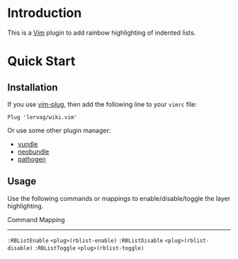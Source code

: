 # Introduction

This is a [Vim](http://www.vim.org/) plugin to add rainbow highlighting of indented lists.

# Quick Start

## Installation

If you use [vim-plug](https://github.com/junegunn/vim-plug), then add the
following line to your `vimrc` file:

```vim
Plug 'lervag/wiki.vim'
```

Or use some other plugin manager:

* [vundle](https://github.com/gmarik/vundle)
* [neobundle](https://github.com/Shougo/neobundle.vim)
* [pathogen](https://github.com/tpope/vim-pathogen)

## Usage

Use the following commands or mappings to enable/disable/toggle the layer
highlighting.

  Command            Mapping
  -------            -------
  `:RBListEnable`    `<plug>(rblist-enable)`
  `:RBListDisable`   `<plug>(rblist-disable)`
  `:RBListToggle`    `<plug>(rblist-toggle)`

